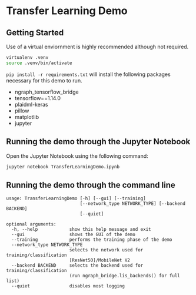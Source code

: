 # Transfer Learning Demo

## Getting Started
Use of a virtual enviornment is highly recommended although not required.
```bash
virtualenv .venv
source .venv/bin/activate
```

`pip install -r requirements.txt` will install the following packages necessary for this demo to run.
- ngraph_tensorflow_bridge
- tensorflow==1.14.0
- plaidml-keras
- pillow
- matplotlib
- jupyter

## Running the demo through the Jupyter Notebook

Open the Jupyter Notebook using the following command:

```python
jupyter notebook TransferLearningDemo.ipynb
```

## Running the demo through the command line
```
usage: TransferLearningDemo [-h] [--gui] [--training]
                            [--network_type NETWORK_TYPE] [--backend BACKEND]
                            [--quiet]

optional arguments:
  -h, --help            show this help message and exit
  --gui                 shows the GUI of the demo
  --training            performs the training phase of the demo
  --network_type NETWORK_TYPE
                        selects the network used for training/classification
                        [ResNet50]/MobileNet V2
  --backend BACKEND     selects the backend used for training/classification
                        (run ngraph_bridge.lis_backends() for full list)
  --quiet               disables most logging
```

